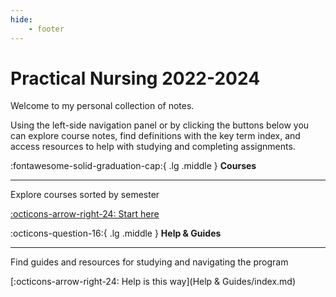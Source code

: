 ```yaml
---
hide: 
    - footer
---
```


# Practical Nursing 2022-2024

Welcome to my personal collection of notes. 

Using the left-side navigation panel or by clicking the buttons below you can explore course notes, find definitions with the key term index, and access resources to help with studying and completing assignments.

<div class="options" markdown>

<div class="grid cards" markdown>

:fontawesome-solid-graduation-cap:{ .lg .middle } __Courses__

---

Explore courses sorted by semester

[:octicons-arrow-right-24: Start here](Courses/Semesters/index.md)


:octicons-question-16:{ .lg .middle } __Help & Guides__

---

Find guides and resources for studying and navigating the program

[:octicons-arrow-right-24: Help is this way](Help & Guides/index.md)

</div>

</div>